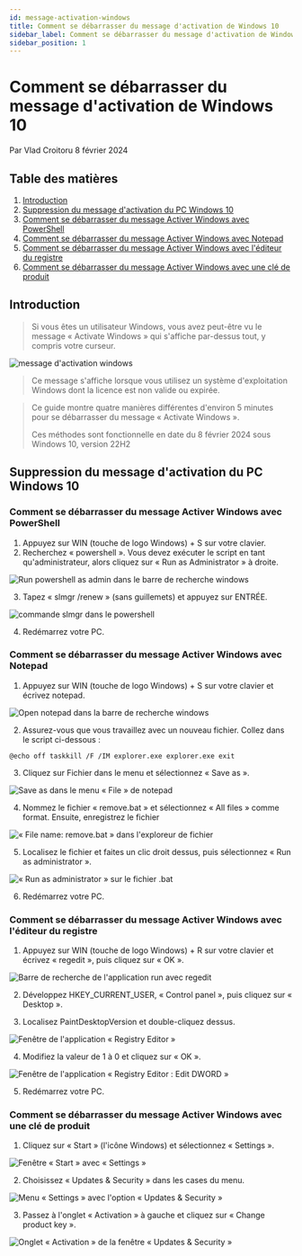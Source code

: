 ```yaml
---
id: message-activation-windows
title: Comment se débarrasser du message d'activation de Windows 10
sidebar_label: Comment se débarrasser du message d'activation de Windows 10
sidebar_position: 1
---
```


# Comment se débarrasser du message d'activation de Windows 10

Par Vlad Croitoru 8 février 2024

## Table des matières
1. [Introduction](#introduction)
2. [Suppression du message d'activation du PC Windows 10](#win10)
3. [Comment se débarrasser du message Activer Windows avec PowerShell](#powershell)
4. [Comment se débarrasser du message Activer Windows avec Notepad](#notepad)
5. [Comment se débarrasser du message Activer Windows avec l'éditeur du registre](#registre)
6. [Comment se débarrasser du message Activer Windows avec une clé de produit](#cle)

## Introduction <a name="introduction"></a>
> Si vous êtes un utilisateur Windows, vous avez peut-être vu le message « Activate Windows » qui s'affiche par-dessus tout, y compris votre curseur.

![message d'activation windows](img/watermark.png)

> Ce message s'affiche lorsque vous utilisez un système d'exploitation Windows dont la licence est non valide ou expirée.

> Ce guide montre quatre manières différentes d'environ 5 minutes pour se débarrasser du message « Activate Windows ».
>
>  Ces méthodes sont fonctionnelle en date du 8 février 2024 sous Windows 10, version 22H2

## Suppression du message d'activation du PC Windows 10 <a name="win10"></a>
### Comment se débarrasser du message Activer Windows avec PowerShell <a name="powershell"></a>

1. Appuyez sur WIN (touche de logo Windows) + S sur votre clavier.
2. Recherchez « powershell ». Vous devez exécuter le script en tant qu'administrateur, alors cliquez sur « Run as Administrator » à droite.

![Run powershell as admin dans le barre de recherche windows](img/powershell.png)

3. Tapez « slmgr /renew » (sans guillemets) et appuyez sur ENTRÉE.

![commande slmgr dans le powershell](img/slmgr.png)

4. Redémarrez votre PC.

### Comment se débarrasser du message Activer Windows avec Notepad <a name="notepad"></a>

1. Appuyez sur WIN (touche de logo Windows) + S sur votre clavier et écrivez notepad.

![Open notepad dans la barre de recherche windows](img/notepad.png)

2. Assurez-vous que vous travaillez avec un nouveau fichier. Collez dans le script ci-dessous :

`@echo off taskkill /F /IM explorer.exe explorer.exe exit`

3. Cliquez sur Fichier dans le menu et sélectionnez « Save as ».

![Save as dans le menu « File » de notepad](img/saveas.png)

4. Nommez le fichier « remove.bat » et sélectionnez « All files » comme format. Ensuite, enregistrez le fichier

![« File name: remove.bat » dans l'exploreur de fichier](img/removebat.png)

5. Localisez le fichier et faites un clic droit dessus, puis sélectionnez « Run as administrator ».

![« Run as administrator » sur le fichier .bat](img/runas.png)

6. Redémarrez votre PC.

### Comment se débarrasser du message Activer Windows avec l'éditeur du registre <a name="registre"></a>

1. Appuyez sur WIN (touche de logo Windows) + R sur votre clavier et écrivez « regedit », puis cliquez sur « OK ».

![Barre de recherche de l'application run avec regedit](img/run.png)

2. Développez HKEY_CURRENT_USER, « Control panel », puis cliquez sur « Desktop ».

3. Localisez PaintDesktopVersion et double-cliquez dessus.

![Fenêtre de l'application « Registry Editor »](img/regedit.png)

4. Modifiez la valeur de 1 à 0 et cliquez sur « OK ».

![Fenêtre de l'application « Registry Editor : Edit DWORD » ](img/editdword.png)

5. Redémarrez votre PC.

### Comment se débarrasser du message Activer Windows avec une clé de produit <a name="cle"></a>

1. Cliquez sur « Start » (l'icône Windows) et sélectionnez « Settings ».

![Fenêtre « Start » avec « Settings »](img/settings.png)

2. Choisissez « Updates & Security » dans les cases du menu.

![Menu « Settings » avec l'option « Updates & Security »](img/update&security.png)

3. Passez à l'onglet « Activation » à gauche et cliquez sur « Change product key ».

![Onglet « Activation » de la fenêtre « Updates & Security » ](img/prodkey.png)